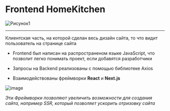 # Frontend HomeKitchen

![Рисунок1](https://user-images.githubusercontent.com/49100874/107142618-8a1c0f80-695a-11eb-925b-4e93afa1177f.png)


---

Клиентская часть, на которой сделан весь дизайн сайта, то что видит пользователь на странице сайта
  
   + Frontend был написан на распространеном языке JavaScript, что позволит легко понимать проект, если добавятся разработчики
   
   + Запросы на Backend реализованы с помощью библиотеке Axios
  
   + Взаимодействованы фреймворки **React** и **Next.js**
   
   ![image](https://user-images.githubusercontent.com/49100874/107151976-af774080-698f-11eb-806a-acdc00bde45a.png)
    
   _Эти Фреймворки позволяют увеличить возможности для создания сайта, например SSR, который позволяет ускорить отризовку сайта_

   

